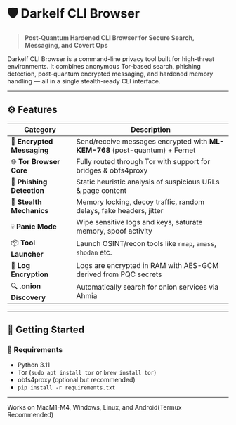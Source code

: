 # 🛡️ Darkelf CLI Browser

> **Post-Quantum Hardened CLI Browser for Secure Search, Messaging, and Covert Ops**

Darkelf CLI Browser is a command-line privacy tool built for high-threat environments. It combines anonymous Tor-based search, phishing detection, post-quantum encrypted messaging, and hardened memory handling — all in a single stealth-ready CLI interface.

---

## ⚙️ Features

| Category         | Description                                                                 |
|------------------|-----------------------------------------------------------------------------|
| 🔐 **Encrypted Messaging** | Send/receive messages encrypted with **ML-KEM-768** (post-quantum) + Fernet |
| 🌐 **Tor Browser Core**    | Fully routed through Tor with support for bridges & obfs4proxy     |
| 🧠 **Phishing Detection**  | Static heuristic analysis of suspicious URLs & page content        |
| 🧬 **Stealth Mechanics**   | Memory locking, decoy traffic, random delays, fake headers, jitter |
| 💀 **Panic Mode**          | Wipe sensitive logs and keys, saturate memory, spoof activity      |
| 📦 **Tool Launcher**       | Launch OSINT/recon tools like `nmap`, `amass`, `shodan` etc.       |
| 🧪 **Log Encryption**      | Logs are encrypted in RAM with AES-GCM derived from PQC secrets    |
| 🔍 **.onion Discovery**    | Automatically search for onion services via Ahmia                 |

---

## 🧩 Getting Started

### 🔧 Requirements

- Python 3.11
- Tor (`sudo apt install tor` or `brew install tor`)
- obfs4proxy (optional but recommended)
- `pip install -r requirements.txt`

---

Works on MacM1-M4, Windows, Linux, and Android(Termux Recommended)


